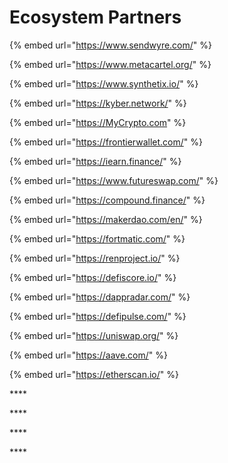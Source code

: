# Ecosystem Partners

{% embed url="https://www.sendwyre.com/" %}

{% embed url="https://www.metacartel.org/" %}

{% embed url="https://www.synthetix.io/" %}

{% embed url="https://kyber.network/" %}

{% embed url="https://MyCrypto.com" %}

{% embed url="https://frontierwallet.com/" %}

{% embed url="https://iearn.finance/" %}

{% embed url="https://www.futureswap.com/" %}

{% embed url="https://compound.finance/" %}

{% embed url="https://makerdao.com/en/" %}

{% embed url="https://fortmatic.com/" %}

{% embed url="https://renproject.io/" %}

{% embed url="https://defiscore.io/" %}

{% embed url="https://dappradar.com/" %}

{% embed url="https://defipulse.com/" %}

{% embed url="https://uniswap.org/" %}

{% embed url="https://aave.com/" %}

{% embed url="https://etherscan.io/" %}

\*\*\*\*

\*\*\*\*



\*\*\*\*

\*\*\*\*

